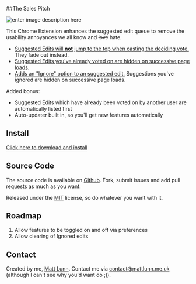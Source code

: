##The Sales Pitch

![enter image description here][1]

This Chrome Extension enhances the suggested edit queue to remove the usability annoyances we all know and <s>love</s> hate.

 - [Suggested Edits will **not** jump to the top when casting the deciding vote.][2] They fade out instead.
 - [Suggested Edits you've already voted on are hidden on successive page loads][3].
 - [Adds an "Ignore" option to an suggested edit.][4] Suggestions you've ignored are hidden on successive page loads.

Added bonus:

 - Suggested Edits which have already been voted on by another user are automatically listed first
 - Auto-updater built in, so you'll get new features automatically

## Install

[Click here to download and install][5]

## Source Code

The source code is available on [Github](https://github.com/mattlunn/se-edit-queue/). Fork, submit issues and add pull requests as much as you want.

Released under the [MIT](http://en.wikipedia.org/wiki/MIT_License) license, so do whatever you want with it.

## Roadmap

 1. Allow features to be toggled on and off via preferences
 2. Allow clearing of Ignored edits

## Contact

Created by me, [Matt Lunn][6]. Contact me via contact@mattlunn.me.uk (although I can't see why  you'd want do ;)).


  [1]: http://i.stack.imgur.com/pAiHt.png
  [2]: http://meta.stackoverflow.com/questions/96426/ui-annoyances-in-the-suggested-edit-review-on-stack-overflow
  [3]: http://meta.stackoverflow.com/questions/97920/can-the-suggested-edit-page-not-show-the-edits-youve-already-voted-on
  [4]: http://meta.stackoverflow.com/questions/84102/add-ignore-button-to-suggested-edits
  [5]: http://#
  [6]: http://mattlunn.me.uk